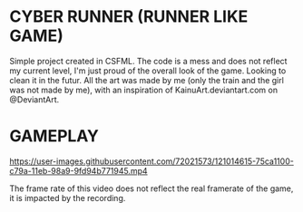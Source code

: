 # CYBER RUNNER (RUNNER LIKE GAME)
Simple project created in CSFML.
The code is a mess and does not reflect my current level, I'm just proud of the overall look of the game. Looking to clean it in the futur.
All the art was made by me (only the train and the girl was not made by me), with an inspiration of KainuArt.deviantart.com on @DeviantArt.

# GAMEPLAY
https://user-images.githubusercontent.com/72021573/121014615-75ca1100-c79a-11eb-98a9-9fd94b771945.mp4

The frame rate of this video does not reflect the real framerate of the game, it is impacted by the recording.
